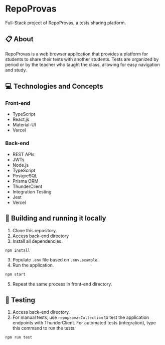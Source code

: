 # RepoProvas


Full-Stack project of RepoProvas, a tests sharing platform.

## 📋 About

RepoProvas is a web browser application that provides a platform for students to share their tests with another students. Tests are organized by period or by the teacher who taught the class, allowing for easy navigation and study.

## 💻 Technologies and Concepts

### Front-end
- TypeScript
- React.js
- Material-UI
- Vercel

### Back-end
- REST APIs
- JWTs
- Node.js
- TypeScript
- PostgreSQL
- Prisma ORM
- ThunderClient
- Integration Testing
- Jest
- Vercel

## 🏁 Building and running it locally

1. Clone this repository.
2. Access back-end directory
3. Install all dependencies.

```bash
npm install
```

3. Populate `.env` file based on `.env.example`.
4. Run the application.

```bash
npm start
```

5. Repeat the same process in front-end directory.

## 🧪 Testing

1. Access back-end directory.
2. For manual tests, use `repoprovasCollection` to test the application endpoints with ThunderClient. For automated tests (integration), type this command to run the tests:
```bash
npm run test
```